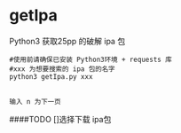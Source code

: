 # getIpa
 Python3 获取25pp 的破解 ipa 包

```
#使用前请确保已安装 Python3环境 + requests 库
#xxx 为想要搜索的 ipa 包的名字
python3 getIpa.py xxx


输入 n 为下一页
```


####TODO
[]选择下载 ipa包
